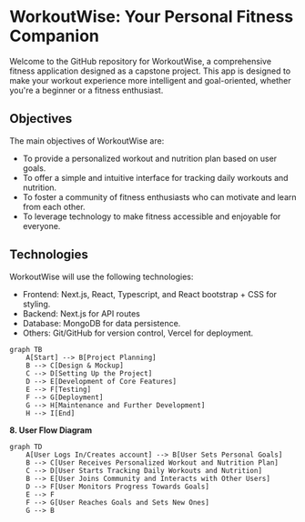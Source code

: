 # WorkoutWise: Your Personal Fitness Companion

Welcome to the GitHub repository for WorkoutWise, a comprehensive fitness application designed as a capstone project. This app is designed to make your workout experience more intelligent and goal-oriented, whether you're a beginner or a fitness enthusiast.

## Objectives

The main objectives of WorkoutWise are:

- To provide a personalized workout and nutrition plan based on user goals.
- To offer a simple and intuitive interface for tracking daily workouts and nutrition.
- To foster a community of fitness enthusiasts who can motivate and learn from each other.
- To leverage technology to make fitness accessible and enjoyable for everyone.

 
 ## Technologies

WorkoutWise will use the following technologies:

- Frontend: Next.js, React, Typescript, and React bootstrap + CSS for styling.
- Backend: Next.js for API routes
- Database: MongoDB for data persistence.
- Others: Git/GitHub for version control, Vercel for deployment.

```mermaid
graph TB
    A[Start] --> B[Project Planning]
    B --> C[Design & Mockup]
    C --> D[Setting Up the Project]
    D --> E[Development of Core Features]
    E --> F[Testing]
    F --> G[Deployment]
    G --> H[Maintenance and Further Development]
    H --> I[End]
```
**8. User Flow Diagram**

```mermaid
graph TD
    A[User Logs In/Creates account] --> B[User Sets Personal Goals]
    B --> C[User Receives Personalized Workout and Nutrition Plan]
    C --> D[User Starts Tracking Daily Workouts and Nutrition]
    B --> E[User Joins Community and Interacts with Other Users]
    D --> F[User Monitors Progress Towards Goals]
    E --> F
    F --> G[User Reaches Goals and Sets New Ones]
    G --> B
```

